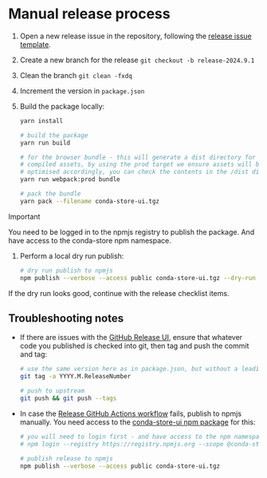 # Manual release process

1. Open a new release issue in the repository, following the [release issue template](../.github/ISSUE_TEMPLATE/release.md).
1. Create a new branch for the release `git checkout -b release-2024.9.1`
1. Clean the branch `git clean -fxdq`
1. Increment the version in `package.json`
1. Build the package locally:

   ```bash
   yarn install

   # build the package
   yarn run build

   # for the browser bundle - this will generate a dist directory for the
   # compiled assets, by using the prod target we ensure assets will be
   # optimised accordingly, you can check the contents in the /dist directory
   yarn run webpack:prod bundle

   # pack the bundle
   yarn pack --filename conda-store-ui.tgz

   ```

> [!IMPORTANT]  
> You need to be logged in to the npmjs registry to publish the package.
> And have access to the conda-store npm namespace.

1. Perform a local dry run publish:

   ```bash
   # dry run publish to npmjs
   npm publish --verbose --access public conda-store-ui.tgz --dry-run
   ```

If the dry run looks good, continue with the release checklist items.

## Troubleshooting notes

- If there are issues with the [GitHub Release UI](https://github.com/conda-incubator/conda-store-ui/releases/new), ensure that whatever code you published is checked into git, then tag and push the commit and tag:

  ```bash
  # use the same version here as in package.json, but without a leading `v`
  git tag -a YYYY.M.ReleaseNumber

  # push to upstream
  git push && git push --tags
  ```

- In case the [Release GitHub Actions workflow][release-action] fails, publish to npmjs manually. You need access to the [conda-store-ui npm package][cs-ui-npm] for this:

  ```bash
  # you will need to login first - and have access to the npm namespace
  # npm login --registry https://registry.npmjs.org --scope @conda-store-ui

  # publish release to npmjs
  npm publish --verbose --access public conda-store-ui.tgz
  ```

<!-- Link -->

[cs-ui-npm]: https://www.npmjs.com/package/@conda-store/conda-store-ui
[release-action]: https://github.com/conda-incubator/conda-store-ui/blob/main/.github/workflows/release.yml
